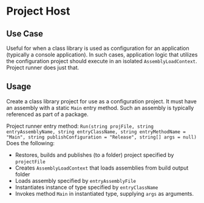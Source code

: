 # Project Host
## Use Case
Useful for when a class library is used as configuration for an application (typically a console application). In such cases, application logic that utilizes
the configuration project should execute in an isolated `AssemblyLoadContext`. Project runner does just that.
## Usage
Create a class library project for use as a configuration project. It must have an assembly with a static `Main` entry method. Such an assembly is typically
referenced as part of a package.

Project runner entry method:
`Run(string projFile, string entryAssemblyName, string entryClassName, string entryMethodName = "Main", string publishConfiguration = "Release", string[] args = null)`
Does the following:
- Restores, builds and publishes (to a folder) project specified by `projectFile`
- Creates `AssemblyLoadContext` that loads assemblies from build output folder
- Loads assembly specified by `entryAssemblyFile`
- Instantiates instance of type specified by `entryClassName`
- Invokes method `Main` in instantiated type, supplying `args` as arguments.